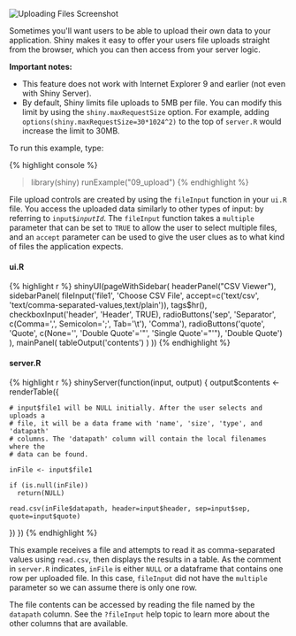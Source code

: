 ![Uploading Files Screenshot](screenshots/uploads.png)

Sometimes you'll want users to be able to upload their own data to your application. Shiny makes it easy to offer your users file uploads straight from the browser, which you can then access from your server logic.

**Important notes:**
* This feature does not work with Internet Explorer 9 and earlier (not even with Shiny Server).
* By default, Shiny limits file uploads to 5MB per file. You can modify this limit by using the `shiny.maxRequestSize` option. For example, adding `options(shiny.maxRequestSize=30*1024^2)` to the top of `server.R` would increase the limit to 30MB.

To run this example, type:

{% highlight console %}
> library(shiny)
> runExample("09_upload")
{% endhighlight %}

File upload controls are created by using the `fileInput` function in your `ui.R` file. You access the uploaded data similarly to other types of input: by referring to <code>input$<i>inputId</i></code>. The `fileInput` function takes a `multiple` parameter that can be set to `TRUE` to allow the user to select multiple files, and an `accept` parameter can be used to give the user clues as to what kind of files the application expects.

#### ui.R

{% highlight r %}
shinyUI(pageWithSidebar(
  headerPanel("CSV Viewer"),
  sidebarPanel(
    fileInput('file1', 'Choose CSV File',
              accept=c('text/csv', 'text/comma-separated-values,text/plain')),
    tags$hr(),
    checkboxInput('header', 'Header', TRUE),
    radioButtons('sep', 'Separator',
                 c(Comma=',',
                   Semicolon=';',
                   Tab='\t'),
                 'Comma'),
    radioButtons('quote', 'Quote',
                 c(None='',
                   'Double Quote'='"',
                   'Single Quote'="'"),
                 'Double Quote')
  ),
  mainPanel(
    tableOutput('contents')
  )
))
{% endhighlight %}

#### server.R

{% highlight r %}
shinyServer(function(input, output) {
  output$contents <- renderTable({
    
    # input$file1 will be NULL initially. After the user selects and uploads a 
    # file, it will be a data frame with 'name', 'size', 'type', and 'datapath' 
    # columns. The 'datapath' column will contain the local filenames where the 
    # data can be found.

    inFile <- input$file1

    if (is.null(inFile))
      return(NULL)
    
    read.csv(inFile$datapath, header=input$header, sep=input$sep, quote=input$quote)
  })
})
{% endhighlight %}

This example receives a file and attempts to read it as comma-separated values using `read.csv`, then displays the results in a table. As the comment in `server.R` indicates, `inFile` is either `NULL` or a dataframe that contains one row per uploaded file. In this case, `fileInput` did not have the `multiple` parameter so we can assume there is only one row.

The file contents can be accessed by reading the file named by the `datapath` column. See the `?fileInput` help topic to learn more about the other columns that are available.
